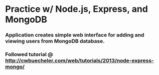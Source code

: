 # Practice w/ Node.js, Express, and MongoDB

### Application creates simple web interface for adding and viewing users from MongoDB database.

### Followed tutorial @ http://cwbuecheler.com/web/tutorials/2013/node-express-mongo/
